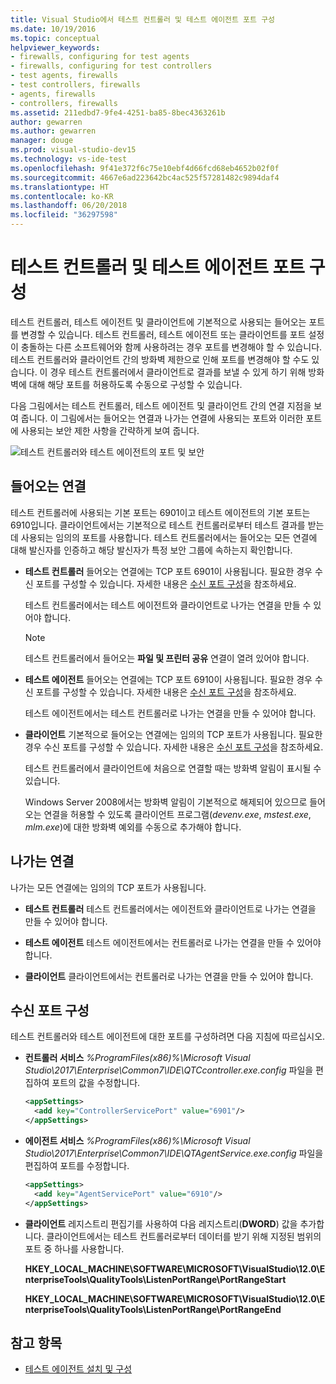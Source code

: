 ```yaml
---
title: Visual Studio에서 테스트 컨트롤러 및 테스트 에이전트 포트 구성
ms.date: 10/19/2016
ms.topic: conceptual
helpviewer_keywords:
- firewalls, configuring for test agents
- firewalls, configuring for test controllers
- test agents, firewalls
- test controllers, firewalls
- agents, firewalls
- controllers, firewalls
ms.assetid: 211edbd7-9fe4-4251-ba85-8bec4363261b
author: gewarren
ms.author: gewarren
manager: douge
ms.prod: visual-studio-dev15
ms.technology: vs-ide-test
ms.openlocfilehash: 9f41e372f6c75e10ebf4d66fcd68eb4652b02f0f
ms.sourcegitcommit: 4667e6ad223642bc4ac525f57281482c9894daf4
ms.translationtype: HT
ms.contentlocale: ko-KR
ms.lasthandoff: 06/20/2018
ms.locfileid: "36297598"
---
```

# <a name="configure-ports-for-test-controllers-and-test-agents"></a>테스트 컨트롤러 및 테스트 에이전트 포트 구성

테스트 컨트롤러, 테스트 에이전트 및 클라이언트에 기본적으로 사용되는 들어오는 포트를 변경할 수 있습니다. 테스트 컨트롤러, 테스트 에이전트 또는 클라이언트를 포트 설정이 충돌하는 다른 소프트웨어와 함께 사용하려는 경우 포트를 변경해야 할 수 있습니다. 테스트 컨트롤러와 클라이언트 간의 방화벽 제한으로 인해 포트를 변경해야 할 수도 있습니다. 이 경우 테스트 컨트롤러에서 클라이언트로 결과를 보낼 수 있게 하기 위해 방화벽에 대해 해당 포트를 허용하도록 수동으로 구성할 수 있습니다.

 다음 그림에서는 테스트 컨트롤러, 테스트 에이전트 및 클라이언트 간의 연결 지점을 보여 줍니다. 이 그림에서는 들어오는 연결과 나가는 연결에 사용되는 포트와 이러한 포트에 사용되는 보안 제한 사항을 간략하게 보여 줍니다.

 ![테스트 컨트롤러와 테스트 에이전트의 포트 및 보안](../test/media/test-controller-agent-firewall.png)

## <a name="incoming-connections"></a>들어오는 연결

테스트 컨트롤러에 사용되는 기본 포트는 6901이고 테스트 에이전트의 기본 포트는 6910입니다. 클라이언트에서는 기본적으로 테스트 컨트롤러로부터 테스트 결과를 받는 데 사용되는 임의의 포트를 사용합니다. 테스트 컨트롤러에서는 들어오는 모든 연결에 대해 발신자를 인증하고 해당 발신자가 특정 보안 그룹에 속하는지 확인합니다.

- **테스트 컨트롤러** 들어오는 연결에는 TCP 포트 6901이 사용됩니다. 필요한 경우 수신 포트를 구성할 수 있습니다. 자세한 내용은 [수신 포트 구성](#configure-the-incoming-ports)을 참조하세요.

    테스트 컨트롤러에서는 테스트 에이전트와 클라이언트로 나가는 연결을 만들 수 있어야 합니다.

    > [!NOTE]
    > 테스트 컨트롤러에서 들어오는 **파일 및 프린터 공유** 연결이 열려 있어야 합니다.

- **테스트 에이전트** 들어오는 연결에는 TCP 포트 6910이 사용됩니다. 필요한 경우 수신 포트를 구성할 수 있습니다. 자세한 내용은 [수신 포트 구성](#configure-the-incoming-ports)을 참조하세요.

   테스트 에이전트에서는 테스트 컨트롤러로 나가는 연결을 만들 수 있어야 합니다.

- **클라이언트** 기본적으로 들어오는 연결에는 임의의 TCP 포트가 사용됩니다. 필요한 경우 수신 포트를 구성할 수 있습니다. 자세한 내용은 [수신 포트 구성](#configure-the-incoming-ports)을 참조하세요.

   테스트 컨트롤러에서 클라이언트에 처음으로 연결할 때는 방화벽 알림이 표시될 수 있습니다.

   Windows Server 2008에서는 방화벽 알림이 기본적으로 해제되어 있으므로 들어오는 연결을 허용할 수 있도록 클라이언트 프로그램(*devenv.exe*, *mstest.exe*, *mlm.exe*)에 대한 방화벽 예외를 수동으로 추가해야 합니다.

## <a name="outgoing-connections"></a>나가는 연결

나가는 모든 연결에는 임의의 TCP 포트가 사용됩니다.

- **테스트 컨트롤러** 테스트 컨트롤러에서는 에이전트와 클라이언트로 나가는 연결을 만들 수 있어야 합니다.

- **테스트 에이전트** 테스트 에이전트에서는 컨트롤러로 나가는 연결을 만들 수 있어야 합니다.

- **클라이언트** 클라이언트에서는 컨트롤러로 나가는 연결을 만들 수 있어야 합니다.

## <a name="configure-the-incoming-ports"></a>수신 포트 구성

테스트 컨트롤러와 테스트 에이전트에 대한 포트를 구성하려면 다음 지침에 따르십시오.

- **컨트롤러 서비스** *%ProgramFiles(x86)%\Microsoft Visual Studio\2017\Enterprise\Common7\IDE\QTCcontroller.exe.config* 파일을 편집하여 포트의 값을 수정합니다.

    ```xml
    <appSettings>
      <add key="ControllerServicePort" value="6901"/>
    </appSettings>
    ```

- **에이전트 서비스** *%ProgramFiles(x86)%\Microsoft Visual Studio\2017\Enterprise\Common7\IDE\QTAgentService.exe.config* 파일을 편집하여 포트를 수정합니다.

    ```xml
    <appSettings>
      <add key="AgentServicePort" value="6910"/>
    </appSettings>
    ```

- **클라이언트** 레지스트리 편집기를 사용하여 다음 레지스트리(**DWORD**) 값을 추가합니다. 클라이언트에서는 테스트 컨트롤러로부터 데이터를 받기 위해 지정된 범위의 포트 중 하나를 사용합니다.

     **HKEY_LOCAL_MACHINE\SOFTWARE\MICROSOFT\VisualStudio\12.0\EnterpriseTools\QualityTools\ListenPortRange\PortRangeStart**

     **HKEY_LOCAL_MACHINE\SOFTWARE\MICROSOFT\VisualStudio\12.0\EnterpriseTools\QualityTools\ListenPortRange\PortRangeEnd**

## <a name="see-also"></a>참고 항목

- [테스트 에이전트 설치 및 구성](../test/lab-management/install-configure-test-agents.md)